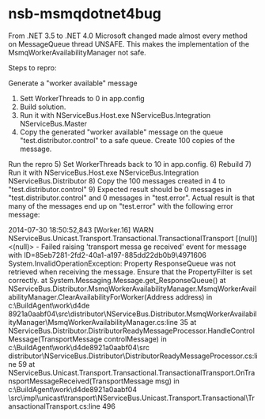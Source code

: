nsb-msmqdotnet4bug
==================
From .NET 3.5 to .NET 4.0 Microsoft changed made almost every method on MessageQueue thread UNSAFE. This makes the implementation of the MsmqWorkerAvailabilityManager not safe. 

Steps to repro:

Generate a "worker available" message
1) Sett WorkerThreads to 0 in app.config
2) Build solution.
3) Run it with NServiceBus.Host.exe NServiceBus.Integration NServiceBus.Master
4) Copy the generated "worker available" message on the queue "test.distributor.control" to a safe queue. Create 100 copies of the message.

Run the repro
5) Set WorkerThreads back to 10 in app.config.
6) Rebuild
7) Run it with NServiceBus.Host.exe NServiceBus.Integration NServiceBus.Distributor
8) Copy the 100 messages created in 4 to "test.distributor.control"
9) Expected result should be 0 messages in "test.distributor.control" and 0 messages in "test.error".  Actual result is that many of the messages end up on "test.error" with the following error message:

2014-07-30 18:50:52,843 [Worker.16] WARN  NServiceBus.Unicast.Transport.Transactional.TransactionalTransport [(null)] <(null)> - Failed raising 'transport messa
ge received' event for message with ID=85eb7281-2fd2-40a1-a197-885dd22db0b9\4971606
System.InvalidOperationException: Property ResponseQueue was not retrieved when receiving the message. Ensure that the PropertyFilter is set correctly.
   at System.Messaging.Message.get_ResponseQueue()
   at NServiceBus.Distributor.MsmqWorkerAvailabilityManager.MsmqWorkerAvailabilityManager.ClearAvailabilityForWorker(Address address) in c:\BuildAgent\work\d4de
8921a0aabf04\src\distributor\NServiceBus.Distributor.MsmqWorkerAvailabilityManager\MsmqWorkerAvailabilityManager.cs:line 35
   at NServiceBus.Distributor.DistributorReadyMessageProcessor.HandleControlMessage(TransportMessage controlMessage) in c:\BuildAgent\work\d4de8921a0aabf04\src\
distributor\NServiceBus.Distributor\DistributorReadyMessageProcessor.cs:line 59
   at NServiceBus.Unicast.Transport.Transactional.TransactionalTransport.OnTransportMessageReceived(TransportMessage msg) in c:\BuildAgent\work\d4de8921a0aabf04
\src\impl\unicast\transport\NServiceBus.Unicast.Transport.Transactional\TransactionalTransport.cs:line 496

